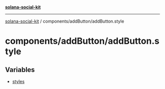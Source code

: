 [**solana-social-kit**](../../../README.md)

***

[solana-social-kit](../../../README.md) / components/addButton/addButton.style

# components/addButton/addButton.style

## Variables

- [styles](variables/styles.md)
